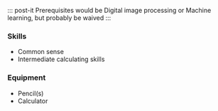 ::: post-it
Prerequisites would be Digital image processing or Machine learning, but probably be waived
:::

### Skills

* Common sense
* Intermediate calculating skills

### Equipment

* Pencil(s)
* Calculator

<!-- more -->